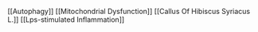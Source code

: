[[Autophagy]]
[[Mitochondrial Dysfunction]]
[[Callus Of Hibiscus Syriacus L.]]
[[Lps-stimulated Inflammation]]
